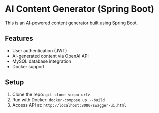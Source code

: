 # AI Content Generator (Spring Boot)
This is an AI-powered content generator built using Spring Boot.

## Features
- User authentication (JWT)
- AI-generated content via OpenAI API
- MySQL database integration
- Docker support

## Setup
1. Clone the repo: `git clone <repo-url>`
2. Run with Docker: `docker-compose up --build`
3. Access API at: `http://localhost:8080/swagger-ui.html`
